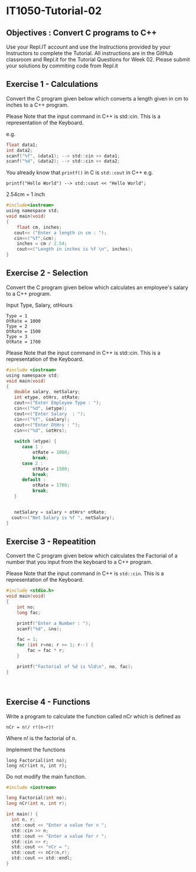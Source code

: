 # IT1050-Tutorial-02

## Objectives : Convert C programs to C++
Use your Repl.IT account and use the Instructions provided by your Instructors to complete the Tutorial.  All instructions are in the GitHub classroom and Repl.it  for the Tutorial Questions for Week 02. Please submit your solutions by commiting code from Repl.it

## Exercise 1 - Calculations

Convert the C program given below which converts a length given in cm to inches to a C++ program.


Please Note that the input command in C++ is std::cin. This is a representation of the Keyboard.


e.g. 
```c
float data1;
int data2;
scanf("%f", &data1); --> std::cin >> data1;
scanf("%d", &data2); --> std::cin >> data2; 
```


You already know that ```printf()``` in C is ```std::cout``` in C++
e.g.
```
printf("Hello World") --> std::cout << "Hello World";
```

2.54cm = 1 inch

```c
#include<iostream>
using namespace std;
void main(void) 
{
    float cm, inches;
   cout<< ("Enter a length in cm : ");
   cin<<("%f",&cm);
    inches = cm / 2.54;
    cout<<("Length in inches is %f \n", inches);
}   
```

## Exercise 2 - Selection


Convert the C program given below which calculates an employee's salary to a C++ program.


Input Type, Salary, otHours
```
Type = 1
OtRate = 1000
Type = 2
OtRate = 1500
Type = 3
OtRate = 1700
```


Please Note that the input command in C++ is std::cin. This is a representation of the Keyboard.

```c
#include <iostream>
using namespace std;
void main(void)
{
   double salary, netSalary;
   int etype, otHrs, otRate;
   cout<<("Enter Employee Type : ");
   cin<<("%d", &etype);
   cout<<("Enter Salary  : ");
   cin<<("%f", &salary);
   cout<<("Enter OtHrs : ");
   cin<<("%d", &otHrs); 
   
   switch (etype) {
      case 1 :
          otRate = 1000;
          break;
      case 2 :
          otRate = 1500;
          break;
      default :
          otRate = 1700;
          break;
   }


   netSalary = salary + otHrs* otRate;
  cout<<("Net Salary is %f ", netSalary);
}
```

## Exercise 3 - Repeatition


Convert the C program given below which calculates the Factorial of a number that you input from the keyboard to a C++ program.

Please Note that the input command in C++ is ```std::cin```. This is a representation of the Keyboard.

```c
#include <stdio.h>
void main(void)
{
    int no;
    long fac;

    printf("Enter a Number : ");
    scanf("%d", &no);

    fac = 1;
    for (int r=no; r >= 1; r--) {
        fac = fac * r;
    }

    printf("Factorial of %d is %ld\n", no, fac);    
}
```
 
## Exercise 4 - Functions
Write a program to calculate the function called nCr which is defined as
```
nCr = n!/ r!(n−r)!
```

Where n! is the factorial of n.

Implement the functions
```
long Factorial(int no);
long nCr(int n, int r);
```

Do not modify the main function.

```c
#include <iostream>

long Factorial(int no);
long nCr(int n, int r);

int main() {
  int n, r;
  std::cout << "Enter a value for n ";
  std::cin >> n;
  std::cout << "Enter a value for r ";
  std::cin >> r;
  std::cout << "nCr = ";
  std::cout << nCr(n,r);
  std::cout << std::endl;
}
```

